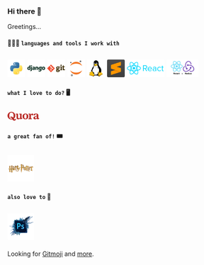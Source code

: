 ### Hi there 👋

Greetings...

#### 👨🏻‍💻 `languages and tools I work with` <br />
  <code><img height="40" src="https://raw.githubusercontent.com/github/explore/80688e429a7d4ef2fca1e82350fe8e3517d3494d/topics/python/python.png"></code>
  <code><img height="40" src="https://raw.githubusercontent.com/github/explore/80688e429a7d4ef2fca1e82350fe8e3517d3494d/topics/django/django.png"></code>
  <code><img height="40" src="https://raw.githubusercontent.com/github/explore/80688e429a7d4ef2fca1e82350fe8e3517d3494d/topics/git/git.png"></code>
  <code><img height="40" src="https://raw.githubusercontent.com/github/explore/80688e429a7d4ef2fca1e82350fe8e3517d3494d/topics/jupyter-notebook/jupyter-notebook.png"></code>
  <code><img height="40" src="https://raw.githubusercontent.com/github/explore/80688e429a7d4ef2fca1e82350fe8e3517d3494d/topics/linux/linux.png"></code>
  <code><img height="40" src="https://github.com/LaxmanChoudhary/LaxmanChoudhary/blob/master/assets/Sublime-text.png"></code>
  <code><img height="40" src="https://github.com/LaxmanChoudhary/LaxmanChoudhary/blob/master/assets/react-logo.png"></code>
  <code><img height="40" src="https://github.com/LaxmanChoudhary/LaxmanChoudhary/blob/master/assets/react-redux.png"></code>
---
#### `what I love to do?` 🖥️
<img height="20" src="https://github.com/LaxmanChoudhary/LaxmanChoudhary/blob/master/assets/quora.png"><br>
---
#### `a great fan of!` 🎟️
<img height="60" src="https://github.com/LaxmanChoudhary/LaxmanChoudhary/blob/master/assets/hp.png"><br>
---
#### `also love to` 💊
<code><img height="60" src="https://github.com/LaxmanChoudhary/LaxmanChoudhary/blob/master/assets/ps.png"></code>
---
Looking for [Gitmoji](https://gitmoji.carloscuesta.me/) and [more](https://gist.github.com/rxaviers/7360908).
<!--
**LaxmanChoudhary/LaxmanChoudhary** is a ✨ _special_ ✨ repository because its `README.md` (this file) appears on your GitHub profile.
Here are some ideas to get you started:

- 🔭 I’m currently working on ...
- 🌱 I’m currently learning ...
- 👯 I’m looking to collaborate on ...
- 🤔 I’m looking for help with ...
- 💬 Ask me about ...
- 📫 How to reach me: ...
- 😄 Pronouns: ...
- ⚡ Fun fact: ...
-->
